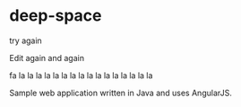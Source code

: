 # deep-space

try again


Edit again and again

fa la la la la la la la la la la la la la la la la

Sample web application written in Java and uses AngularJS.
